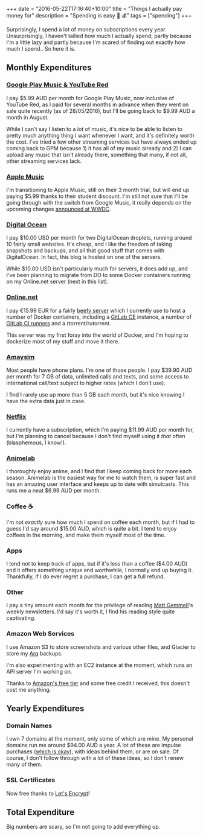 +++
date = "2016-05-22T17:16:40+10:00"
title = "Things I actually pay money for"
description = "Spending is easy 🙉 💰"
tags = ["spending"]
+++

Surprisingly, I spend a lot of money on subscriptions every year. 
Unsurprisingly, I haven't tallied how much I actually spend, partly because I'm 
a little lazy and partly because I'm scared of finding out exactly how much I 
spend.. So here it is.

## Monthly Expenditures
### [Google Play Music & YouTube Red](https://music.google.com/)
I pay $5.99 AUD per month for Google Play Music, now inclusive of YouTube Red, 
as I paid for several months in advance when they went on sale quite recently 
(as of 28/05/2016), but I'll be going back to $9.99 AUD a month in August.

While I can't say I listen to a _lot_ of music, it's nice to be able to listen 
to pretty much anything thing I want whenever I want, and it's definitely 
worth the cost. I've tried a few other streaming services but have always 
ended up coming back to GPM because 1) it has all of my music already and 2) I 
can upload any music that _isn't_ already there, something that many, if not 
all, other streaming services lack. 

### [Apple Music](https://www.apple.com/music/)
I'm transitioning to Apple Music, still on their 3 month trial, but will end up 
paying $5.99 thanks to their student discount. I'm still not sure that I'll be 
going through with the switch from Google Music, it really depends on the 
upcoming changes [announced at 
WWDC](http://www.theverge.com/2016/6/13/11903956/apple-music-update-itunes-redesign-announced-wwdc-2016).

### [Digital Ocean](https://digitalocean.com/)
I pay $10.00 USD per month for two DigitalOcean droplets, running around 10 
fairly small websites. It's cheap, and I like the freedom of taking snapshots 
and backups, and all that good stuff that comes with DigitalOcean. In fact, 
this blog is hosted on one of the servers. 

While $10.00 USD isn't particularly much for servers, it does add up, and I've 
been planning to migrate from DO to some Docker containers running on my 
Online.net server (next in this list).

### [Online.net](https://www.online.net/en)
I pay €15.99 EUR for a fairly [beefy 
server](https://www.online.net/en/dedicated-server/dedibox-xc) which I 
currently use to host a number of Docker containers, including a [GitLab 
CE](https://about.gitlab.com) instance, a number of [GitLab CI 
runners](https://about.gitlab.com/gitlab-ci/) and a rtorrent/rutorrent.

This server was my first foray into the world of Docker, and I'm hoping to 
dockerize  most of my stuff and move it there.

### [Amaysim](https://www.amaysim.com.au/)
Most people have phone plans. I'm one of those people. I pay $39.90 AUD per 
month for 7 GB of data, unlimited calls and texts, and some access to 
international call/text subject to higher rates (which I don't use). 

I find I rarely use up more than 5 GB each month, but it's nice knowing I have 
the extra data just in case.

### [Netflix](https://netflix.com/)
I currently have a subscription, which I'm paying $11.99 AUD per month for, 
but I'm planning to cancel because I don't find myself using it _that_ often 
(blasphemous, I know!).

### [Animelab](https://animelab.com/)
I thoroughly enjoy anime, and I find that I keep coming back for more each 
season. Animelab is the easiest way for me to watch them, is super fast and has 
an amazing user interface and keeps up to date with simulcasts. This runs me a 
neat $6.99 AUD per month.

### Coffee ☕
I'm not _exactly_ sure how much I spend on coffee each month, but if I had to 
guess I'd say around $15.00 AUD, which is quite a bit. I tend to enjoy coffees 
in the morning, and make them myself most of the time.

### Apps
I tend not to keep track of apps, but if it's less than a coffee ($4.00 AUD) 
and it offers something unique and worthwhile, I normally end up buying it.  
Thankfully, if I do ever regret a purchase, I can get a full refund.

### Other
I pay a tiny amount each month for the privilege of reading [Matt 
Gemmell](http://mattgemmell.com)'s weekly newsletters. I'd say it's worth it, I 
find his reading style quite captivating.

### Amazon Web Services
I use Amazon S3 to store screenshots and various other files, and Glacier to 
store my [Arq](https://www.arqbackup.com) backups.  

I'm also experimenting with an EC2 instance at the moment, which runs an API 
server I'm working on.

Thanks to [Amazon's free tier](https://aws.amazon.com/free/) and some free 
credit I received, this doesn't cost me anything.

## Yearly Expenditures
### Domain Names
I own 7 domains at the moment, only some of which are mine. My personal domains 
run me around $94.00 AUD a year. A lot of these are impulse purchases ([which 
is 
okay](https://medium.com/life-learning/the-case-for-buying-domain-names-compulsively-c5e414a9951e#.hj5d93d6f)), 
with ideas behind them, or are on sale. Of course, I don't follow through with 
a lot of these ideas, so I don't renew many of them.

### SSL Certificates
Now free thanks to [Let's Encrypt](https://letsencrypt.org)!

## Total Expenditure
Big numbers are scary, so I'm not going to add everything up.
